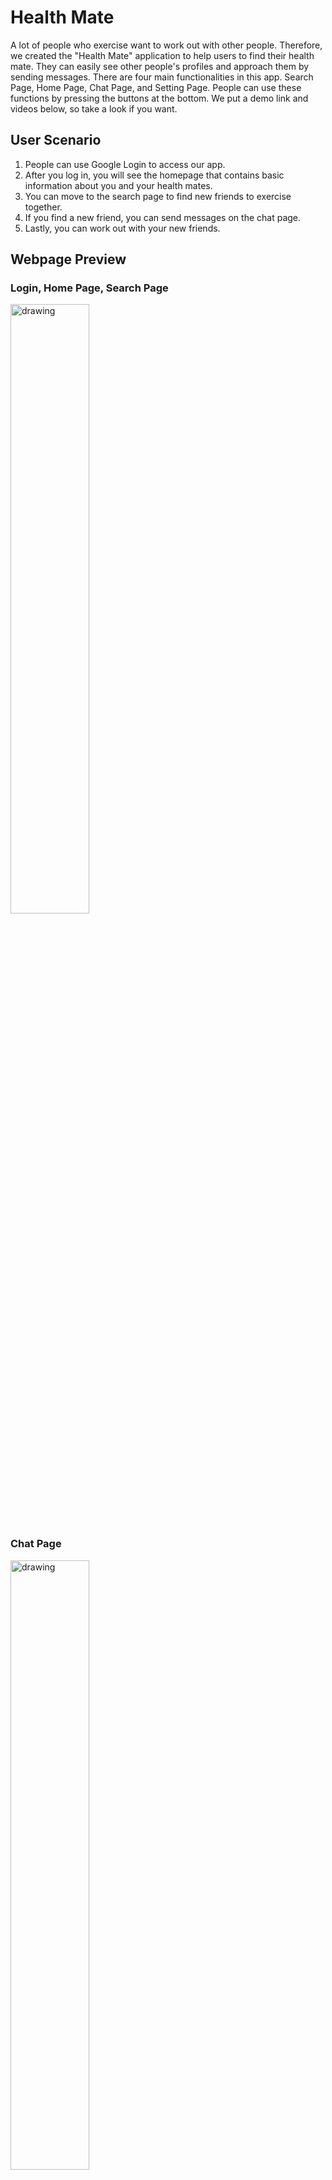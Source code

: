 # Health Mate

A lot of people who exercise want to work out with other people. Therefore, we created the "Health Mate" application to help users to find their health mate. They can easily see other people's profiles and approach them by sending messages. There are four main functionalities in this app. Search Page, Home Page, Chat Page, and Setting Page. People can use these functions by pressing the buttons at the bottom. We put a demo link and videos below, so take a look if you want.

## User Scenario

1. People can use Google Login to access our app.
2. After you log in, you will see the homepage that contains basic information about you and your health mates.
3. You can move to the search page to find new friends to exercise together.
4. If you find a new friend, you can send messages on the chat page.
5. Lastly, you can work out with your new friends.

## Webpage Preview

### Login, Home Page, Search Page

<img src="https://user-images.githubusercontent.com/87184009/147428741-0f54d780-b72e-451d-911f-0e2bb28fef04.gif" alt="drawing" width="50%"/>

### Chat Page

<img src="https://user-images.githubusercontent.com/87184009/147428061-ba59e639-8ba2-4494-9b43-68d323b869f2.gif" alt="drawing" width="50%"/>

## Demo Link

https://health-mate-ruby.vercel.app/
